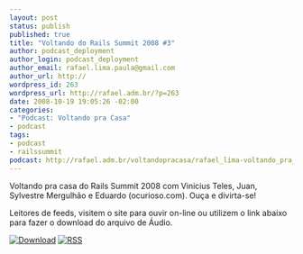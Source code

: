 ```yaml
--- 
layout: post
status: publish
published: true
title: "Voltando do Rails Summit 2008 #3"
author: podcast_deployment
author_login: podcast_deployment
author_email: rafael.lima.paula@gmail.com
author_url: http://
wordpress_id: 263
wordpress_url: http://rafael.adm.br/?p=263
date: 2008-10-19 19:05:26 -02:00
categories: 
- "Podcast: Voltando pra Casa"
- podcast
tags: 
- podcast
- railssummit
podcast: http://rafael.adm.br/voltandopracasa/rafael_lima-voltando_pra_casa-0027.mp3
---
```

Voltando pra casa do Rails Summit 2008 com Vinicius Teles, Juan, Sylvestre Mergulhão e Eduardo (ocurioso.com). Ouça e divirta-se!

Leitores de feeds, visitem o site para ouvir on-line ou utilizem o link abaixo para fazer o download do arquivo de Áudio.

<a class="noborder" href="http://rafael.adm.br/voltandopracasa/rafael_lima-voltando_pra_casa-0027.mp3" title="Download"><img src="http://rafael.adm.br/wp-content/themes/rafael_lima-rockinblue/images/download_green.gif" border="0" alt="Download" /></a> <a class="noborder" href="http://feeds.feedburner.com/rafael_lima_podcast" title="RSS"><img src="http://rafael.adm.br/wp-content/themes/rafael_lima-rockinblue/images/icn-feed-16x16.png" border="0" alt="RSS" /></a>

